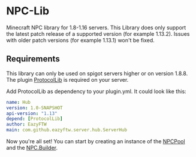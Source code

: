 # NPC-Lib
Minecraft NPC library for 1.8-1.16 servers.
This Library does only support the latest patch release of a supported version (for example 1.13.2).
Issues with older patch versions (for example 1.13.1) won't be fixed.

## Requirements
This library can only be used on spigot servers higher or on version 1.8.8. 
The plugin [ProtocolLib](https://www.spigotmc.org/resources/protocollib.1997/) is required on your server.

Add ProtocolLib as dependency to your plugin.yml. It could look like this:
```yml
name: Hub
version: 1.0-SNAPSHOT
api-version: "1.13"
depend: [ProtocolLib]
author: EazyFTW
main: com.github.eazyftw.server.hub.ServerHub
```
Now you're all set! You can start by creating an instance of the 
[NPCPool](https://github.com/EazyFTW/NPC-Lib/blob/master/src/main/java/com/github/eazyftw/npc/NPCPool.java) and the 
[NPC.Builder](https://github.com/EazyFTW/NPC-Lib/blob/master/src/main/java/com/github/eazyftw/npc/NPC.java).
